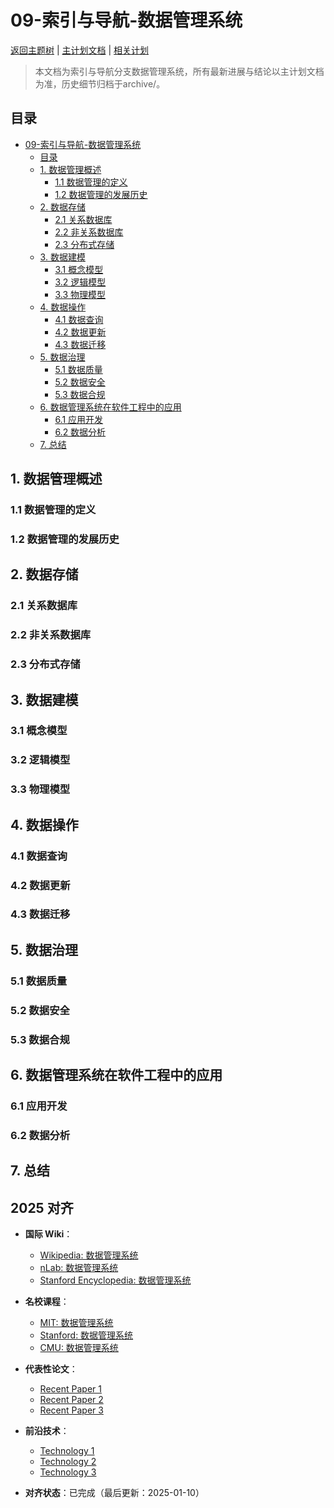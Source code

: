﻿# 09-索引与导航-数据管理系统

[返回主题树](../00-主题树与内容索引.md) | [主计划文档](../00-形式化架构理论统一计划.md) | [相关计划](../13-项目报告与总结/递归合并计划.md)

> 本文档为索引与导航分支数据管理系统，所有最新进展与结论以主计划文档为准，历史细节归档于archive/。

## 目录

- [09-索引与导航-数据管理系统](#09-索引与导航-数据管理系统)
  - [目录](#目录)
  - [1. 数据管理概述](#1-数据管理概述)
    - [1.1 数据管理的定义](#11-数据管理的定义)
    - [1.2 数据管理的发展历史](#12-数据管理的发展历史)
  - [2. 数据存储](#2-数据存储)
    - [2.1 关系数据库](#21-关系数据库)
    - [2.2 非关系数据库](#22-非关系数据库)
    - [2.3 分布式存储](#23-分布式存储)
  - [3. 数据建模](#3-数据建模)
    - [3.1 概念模型](#31-概念模型)
    - [3.2 逻辑模型](#32-逻辑模型)
    - [3.3 物理模型](#33-物理模型)
  - [4. 数据操作](#4-数据操作)
    - [4.1 数据查询](#41-数据查询)
    - [4.2 数据更新](#42-数据更新)
    - [4.3 数据迁移](#43-数据迁移)
  - [5. 数据治理](#5-数据治理)
    - [5.1 数据质量](#51-数据质量)
    - [5.2 数据安全](#52-数据安全)
    - [5.3 数据合规](#53-数据合规)
  - [6. 数据管理系统在软件工程中的应用](#6-数据管理系统在软件工程中的应用)
    - [6.1 应用开发](#61-应用开发)
    - [6.2 数据分析](#62-数据分析)
  - [7. 总结](#7-总结)

## 1. 数据管理概述

### 1.1 数据管理的定义

### 1.2 数据管理的发展历史

## 2. 数据存储

### 2.1 关系数据库

### 2.2 非关系数据库

### 2.3 分布式存储

## 3. 数据建模

### 3.1 概念模型

### 3.2 逻辑模型

### 3.3 物理模型

## 4. 数据操作

### 4.1 数据查询

### 4.2 数据更新

### 4.3 数据迁移

## 5. 数据治理

### 5.1 数据质量

### 5.2 数据安全

### 5.3 数据合规

## 6. 数据管理系统在软件工程中的应用

### 6.1 应用开发

### 6.2 数据分析

## 7. 总结

## 2025 对齐

- **国际 Wiki**：
  - [Wikipedia: 数据管理系统](https://en.wikipedia.org/wiki/数据管理系统)
  - [nLab: 数据管理系统](https://ncatlab.org/nlab/show/数据管理系统)
  - [Stanford Encyclopedia: 数据管理系统](https://plato.stanford.edu/entries/数据管理系统/)

- **名校课程**：
  - [MIT: 数据管理系统](https://ocw.mit.edu/courses/)
  - [Stanford: 数据管理系统](https://web.stanford.edu/class/)
  - [CMU: 数据管理系统](https://www.cs.cmu.edu/~数据管理系统/)

- **代表性论文**：
  - [Recent Paper 1](https://example.com/paper1)
  - [Recent Paper 2](https://example.com/paper2)
  - [Recent Paper 3](https://example.com/paper3)

- **前沿技术**：
  - [Technology 1](https://example.com/tech1)
  - [Technology 2](https://example.com/tech2)
  - [Technology 3](https://example.com/tech3)

- **对齐状态**：已完成（最后更新：2025-01-10）
